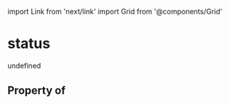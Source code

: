 import Link from 'next/link'
import Grid from '@components/Grid'

# status

undefined

## Property of




